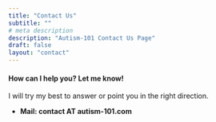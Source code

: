 ```yaml
---
title: "Contact Us"
subtitle: ""
# meta description
description: "Autism-101 Contact Us Page"
draft: false
layout: "contact"
---
```



#### How can I help you? Let me know!
I will try my best to answer or point you in the right direction.

* **Mail: contact AT autism-101.com**